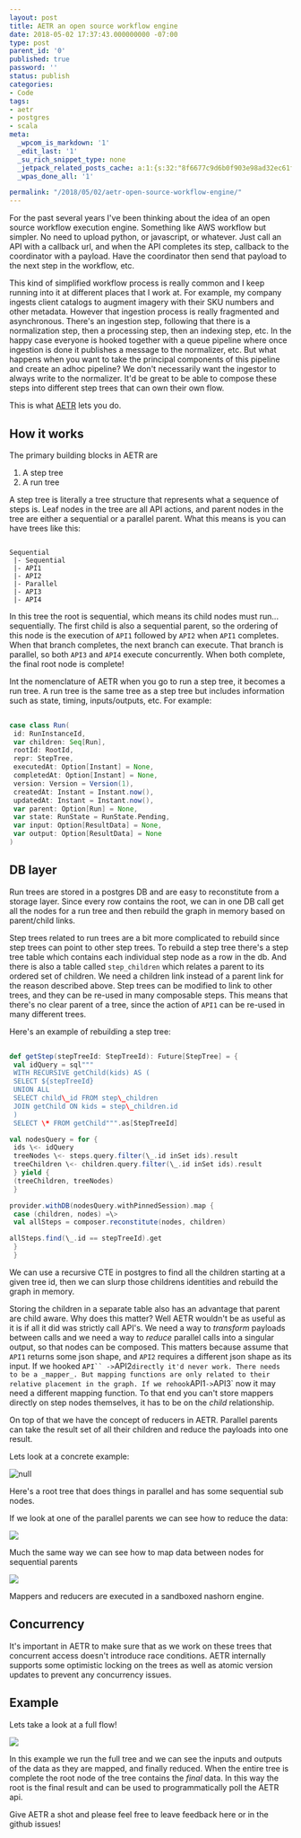 ```yaml
---
layout: post
title: AETR an open source workflow engine
date: 2018-05-02 17:37:43.000000000 -07:00
type: post
parent_id: '0'
published: true
password: ''
status: publish
categories:
- Code
tags:
- aetr
- postgres
- scala
meta:
  _wpcom_is_markdown: '1'
  _edit_last: '1'
  _su_rich_snippet_type: none
  _jetpack_related_posts_cache: a:1:{s:32:"8f6677c9d6b0f903e98ad32ec61f8deb";a:2:{s:7:"expires";i:1560876621;s:7:"payload";a:3:{i:0;a:1:{s:2:"id";i:4699;}i:1;a:1:{s:2:"id";i:4737;}i:2;a:1:{s:2:"id";i:4394;}}}}
  _wpas_done_all: '1'

permalink: "/2018/05/02/aetr-open-source-workflow-engine/"
---
```

For the past several years I've been thinking about the idea of an open source workflow execution engine. Something like AWS workflow but simpler. No need to upload python, or javascript, or whatever. Just call an API with a callback url, and when the API completes its step, callback to the coordinator with a payload. Have the coordinator then send that payload to the next step in the workflow, etc.

This kind of simplified workflow process is really common and I keep running into it at different places that I work at. For example, my company ingests client catalogs to augment imagery with their SKU numbers and other metadata. However that ingestion process is really fragmented and asynchronous. There's an ingestion step, following that there is a normalization step, then a processing step, then an indexing step, etc. In the happy case everyone is hooked together with a queue pipeline where once ingestion is done it publishes a message to the normalizer, etc. But what happens when you want to take the principal components of this pipeline and create an adhoc pipeline? We don't necessarily want the ingestor to always write to the normalizer. It'd be great to be able to compose these steps into different step trees that can own their own flow.

This is what [AETR](https://github.com/paradoxical-io/aetr) lets you do.

## How it works

The primary building blocks in AETR are

1. A step tree
2. A run tree

A step tree is literally a tree structure that represents what a sequence of steps is. Leaf nodes in the tree are all API actions, and parent nodes in the tree are either a sequential or a parallel parent. What this means is you can have trees like this:

```text
  
Sequential  
 |- Sequential  
 |- API1  
 |- API2  
 |- Parallel  
 |- API3  
 |- API4  

```

In this tree the root is sequential, which means its child nodes must run... sequentially. The first child is also a sequential parent, so the ordering of this node is the execution of `API1` followed by `API2` when `API1` completes. When that branch completes, the next branch can execute. That branch is parallel, so both `API3` and `API4` execute concurrently. When both complete, the final root node is complete!

Int the nomenclature of AETR when you go to run a step tree, it becomes a run tree. A run tree is the same tree as a step tree but includes information such as state, timing, inputs/outputs, etc. For example:

```scala
  
case class Run(  
 id: RunInstanceId,  
 var children: Seq[Run],  
 rootId: RootId,  
 repr: StepTree,  
 executedAt: Option[Instant] = None,  
 completedAt: Option[Instant] = None,  
 version: Version = Version(1),  
 createdAt: Instant = Instant.now(),  
 updatedAt: Instant = Instant.now(),  
 var parent: Option[Run] = None,  
 var state: RunState = RunState.Pending,  
 var input: Option[ResultData] = None,  
 var output: Option[ResultData] = None  
)  

```

## DB layer

Run trees are stored in a postgres DB and are easy to reconstitute from a storage layer. Since every row contains the root, we can in one DB call get all the nodes for a run tree and then rebuild the graph in memory based on parent/child links.

Step trees related to run trees are a bit more complicated to rebuild since step trees can point to other step trees. To rebuild a step tree there's a step tree table which contains each individual step node as a row in the db. And there is also a table called `step_children` which relates a parent to its ordered set of children. We need a children link instead of a parent link for the reason described above. Step trees can be modified to link to other trees, and they can be re-used in many composable steps. This means that there's no clear parent of a tree, since the action of `API1` can be re-used in many different trees.

Here's an example of rebuilding a step tree:

```scala
  
def getStep(stepTreeId: StepTreeId): Future[StepTree] = {  
 val idQuery = sql"""  
 WITH RECURSIVE getChild(kids) AS (  
 SELECT ${stepTreeId}  
 UNION ALL  
 SELECT child\_id FROM step\_children  
 JOIN getChild ON kids = step\_children.id  
 )  
 SELECT \* FROM getChild""".as[StepTreeId]

val nodesQuery = for {  
 ids \<- idQuery  
 treeNodes \<- steps.query.filter(\_.id inSet ids).result  
 treeChildren \<- children.query.filter(\_.id inSet ids).result  
 } yield {  
 (treeChildren, treeNodes)  
 }

provider.withDB(nodesQuery.withPinnedSession).map {  
 case (children, nodes) =\>  
 val allSteps = composer.reconstitute(nodes, children)

allSteps.find(\_.id == stepTreeId).get  
 }  
 }  

```

We can use a recursive CTE in postgres to find all the children starting at a given tree id, then we can slurp those childrens identities and rebuild the graph in memory.

Storing the children in a separate table also has an advantage that parent are child aware. Why does this matter? Well AETR wouldn't be as useful as it is if all it did was strictly call API's. We need a way to _transform_ payloads between calls and we need a way to _reduce_ parallel calls into a singular output, so that nodes can be composed. This matters because assume that `API1` returns some json shape, and `API2` requires a different json shape as its input. If we hooked `API`` ->`API2`directly it'd never work. There needs to be a _mapper_. But mapping functions are only related to their relative placement in the graph. If we rehook`API1`->`API3` now it may need a different mapping function. To that end you can't store mappers directly on step nodes themselves, it has to be on the _child_ relationship.

On top of that we have the concept of reducers in AETR. Parallel parents can take the result set of all their children and reduce the payloads into one result.

Lets look at a concrete example:

![null](https://github.com/paradoxical-io/aetr/raw/master/wiki:img/root_tree_1.png)

Here's a root tree that does things in parallel and has some sequential sub nodes.

If we look at one of the parallel parents we can see how to reduce the data:

![](https://github.com/paradoxical-io/aetr/raw/master/wiki:img/parallel_parent.png)

Much the same way we can see how to map data between nodes for sequential parents

![](https://github.com/paradoxical-io/aetr/raw/master/wiki:img/sequential_parent.png)

Mappers and reducers are executed in a sandboxed nashorn engine.

## Concurrency

It's important in AETR to make sure that as we work on these trees that concurrent access doesn't introduce race conditions. AETR internally supports some optimistic locking on the trees as well as atomic version updates to prevent any concurrency issues.

## Example

Lets take a look at a full flow!

![](https://github.com/paradoxical-io/aetr/raw/master/wiki:img/demo.gif)

In this example we run the full tree and we can see the inputs and outputs of the data as they are mapped, and finally reduced. When the entire tree is complete the root node of the tree contains the _final_ data. In this way the root is the final result and can be used to programmatically poll the AETR api.

Give AETR a shot and please feel free to leave feedback here or in the github issues!

